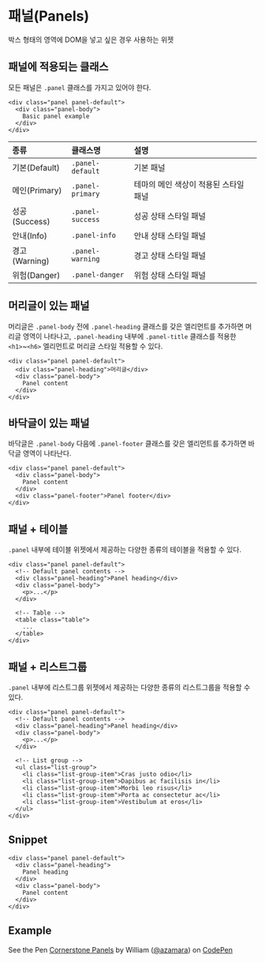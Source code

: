 <!--
{
    "id": 4219,
    "title": "패널(Panels)",
    "outline": "박스 형태의 영역에 DOM을 넣고 싶은 경우 사용하는 위젯",
    "tags": ["widget", "component"],
    "order": [4, 2, 19],
    "thumbnail": "4.2.19.panels.png"
}
-->

# 패널(Panels)
박스 형태의 영역에 DOM을 넣고 싶은 경우 사용하는 위젯

## 패널에 적용되는 클래스
모든 패널은 `.panel` 클래스를 가지고 있어야 한다.
```
<div class="panel panel-default">
  <div class="panel-body">
    Basic panel example
  </div>
</div>
```

종류 | 클래스명 | 설명 
:-- | :-- | :--
기본(Default) | `.panel-default` | 기본 패널
메인(Primary) | `.panel-primary` | 테마의 메인 색상이 적용된 스타일 패널
성공(Success) | `.panel-success` | 성공 상태 스타일 패널
안내(Info) | `.panel-info` | 안내 상태 스타일 패널
경고(Warning) | `.panel-warning` | 경고 상태 스타일 패널
위험(Danger) | `.panel-danger` | 위험 상태 스타일 패널

## 머리글이 있는 패널
머리글은 `.panel-body` 전에 `.panel-heading` 클래스를 갖은 엘리먼트를 추가하면 머리글 영역이 나타나고, `.panel-heading` 내부에 `.panel-title` 클래스를 적용한 `<h1>`~`<h6>` 엘리먼트로 머리글 스타일 적용할 수 있다.

```
<div class="panel panel-default">
  <div class="panel-heading">머리글</div>
  <div class="panel-body">
    Panel content
  </div>
</div>
```

## 바닥글이 있는 패널 
바닥글은 `.panel-body` 다음에 `.panel-footer` 클래스를 갖은 엘리먼트를 추가하면 바닥글 영역이 나타난다.

```
<div class="panel panel-default">
  <div class="panel-body">
    Panel content
  </div>
  <div class="panel-footer">Panel footer</div>
</div>
```

## 패널 + 테이블
`.panel` 내부에 테이블 위젯에서 제공하는 다양한 종류의 테이블을 적용할 수 있다.

```
<div class="panel panel-default">
  <!-- Default panel contents -->
  <div class="panel-heading">Panel heading</div>
  <div class="panel-body">
    <p>...</p>
  </div>

  <!-- Table -->
  <table class="table">
    ...
  </table>
</div>
```

## 패널 + 리스트그룹
`.panel` 내부에 리스트그룹 위젯에서 제공하는 다양한 종류의 리스트그룹을 적용할 수 있다.

```
<div class="panel panel-default">
  <!-- Default panel contents -->
  <div class="panel-heading">Panel heading</div>
  <div class="panel-body">
    <p>...</p>
  </div>

  <!-- List group -->
  <ul class="list-group">
    <li class="list-group-item">Cras justo odio</li>
    <li class="list-group-item">Dapibus ac facilisis in</li>
    <li class="list-group-item">Morbi leo risus</li>
    <li class="list-group-item">Porta ac consectetur ac</li>
    <li class="list-group-item">Vestibulum at eros</li>
  </ul>
</div>
```

## Snippet
```
<div class="panel panel-default">
  <div class="panel-heading">
    Panel heading 
  </div>
  <div class="panel-body">
    Panel content
  </div>
</div>
```

## Example

<p data-height="268" data-theme-id="1127" data-slug-hash="akzrI" data-user="azamara" data-default-tab="result" class='codepen'>See the Pen <a href='http://codepen.io/azamara/pen/akzrI'>Cornerstone Panels</a> by William (<a href='http://codepen.io/azamara'>@azamara</a>) on <a href='http://codepen.io'>CodePen</a></p>
<script async src="http://codepen.io/assets/embed/ei.js"></script>